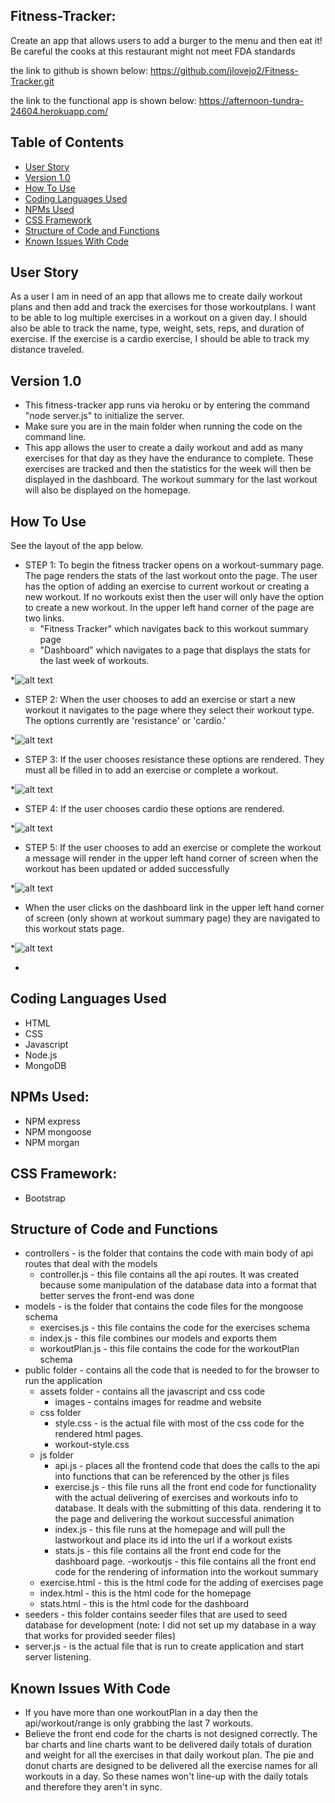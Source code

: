 ## Fitness-Tracker:
Create an app that allows users to add a burger to the menu and then eat it! Be careful the cooks at this restaurant might not meet FDA standards

the link to github is shown below:
https://github.com/jlovejo2/Fitness-Tracker.git

the link to the functional app is shown below:
https://afternoon-tundra-24604.herokuapp.com/

## Table of Contents
* [User Story](#user-story)
* [Version 1.0](#version-1.0)
* [How To Use](#how-to-use)
* [Coding Languages Used](#coding-languages-used)
* [NPMs Used](#npms-used)
* [CSS Framework](#css-framework)
* [Structure of Code and Functions](#structure-of-code-and-functions)
* [Known Issues With Code](#known-issues-with-code)

## User Story
As a user I am in need of an app that allows me to create daily workout plans and then add and track the exercises for those workoutplans. I want to be able to log multiple exercises in a workout on a given day. I should also be able to track the name, type, weight, sets, reps, and duration of exercise. If the exercise is a cardio exercise, I should be able to track my distance traveled. 

## Version 1.0
* This fitness-tracker app runs via heroku or by entering the command "node server.js" to initialize the server.
* Make sure you are in the main folder when running the code on the command line.
* This app allows the user to create a daily workout and add as many exercises for that day as they have the endurance to complete.  These exercises are tracked and then the statistics for the week will then be displayed in the dashboard.  The workout summary for the last workout will also be displayed on the homepage.

## How To Use
See the layout of the app below.


- STEP 1: To begin the fitness tracker opens on a workout-summary page.  The page renders the stats of the last workout onto the page.  The user has the option of adding an exercise to current workout or creating a new workout.  If no workouts exist then the user will only have the option to create a new workout.  In the upper left hand corner of the page are two links.  
    - "Fitness Tracker" which navigates back to this workout summary page
    - "Dashboard"  which navigates to a page that displays the stats for the last week of workouts.

*![alt text](/public/assets/images/homepage.png "Starting page of App") 

- STEP 2:  When the user chooses to add an exercise or start a new workout it navigates to the page where they select their workout type.  The options currently are 'resistance' or 'cardio.'
   
*![alt text](/public/assets/images/pick-workout-type.png "Picking workout-type") 

- STEP 3: If the user chooses resistance these options are rendered.  They must all be filled in to add an exercise or complete a workout.

*![alt text](/public/assets/images/select-resistance.png "Resistance workout options") 

- STEP 4:  If the user chooses cardio these options are rendered.

*![alt text](/public/assets/images/type=cardio.png "Cardio workout options") 

- STEP 5: If the user chooses to add an exercise or complete the workout a message will render in the upper left hand corner of screen when the workout has been updated or added successfully

*![alt text](/public/assets/images/workout-succesful.png "Workout successful message") 

- When the user clicks on the dashboard link in the upper left hand corner of screen (only shown at workout summary page) they are navigated to this workout stats page.

*![alt text](/public/assets/images/dashboard.png "Example display of dashboard page") 

-
## Coding Languages Used
* HTML
* CSS
* Javascript
* Node.js
* MongoDB

## NPMs Used:
* NPM express
* NPM mongoose
* NPM morgan

## CSS Framework:
* Bootstrap

## Structure of Code and Functions
* controllers - is the folder that contains the code with main body of api routes that deal with the models
    - controller.js - this file contains all the api routes.  It was created because some manipulation of the database data into a format that better serves the front-end was done
* models - is the folder that contains the code files for the mongoose schema
    - exercises.js - this file contains the code for the exercises schema
    - index.js - this file combines our models and exports them
    - workoutPlan.js - this file contains the code for the workoutPlan schema
* public folder - contains all the code that is needed to for the browser to run the application
    - assets folder - contains all the javascript and css code
         - images - contains images for readme and website
    - css folder
        - style.css - is the actual file with most of the css code for the rendered html pages.
        - workout-style.css
    - js folder
        - api.js - places all the frontend code that does the calls to the api into functions that can be referenced by the other js files
        - exercise.js - this file runs all the front end code for functionality with the actual delivering of exercises and workouts info to database.  It deals with the submitting of this data. rendering it to the page and delivering the workout successful animation
        - index.js - this file runs at the homepage and will pull the lastworkout and place its id into the url if a workout exists
        - stats.js - this file contains all the front end code for the dashboard page.
        -workoutjs - this file contains all the front end code for the rendering of information into the workout summary 
    - exercise.html - this is the html code for the adding of exercises page
    - index.html - this is the html code for the homepage
    - stats.html - this is the html code for the dashboard
* seeders - this folder contains seeder files that are used to seed database for development (note: I did not set up my database in a way that works for provided seeder files)
* server.js - is the actual file that is run to create application and start server listening.



## Known Issues With Code
*  If you have more than one workoutPlan in a day then the api/workout/range is only grabbing the last 7 workouts.
*  Believe the front end code for the charts is not designed correctly.  The bar charts and line charts want to be delivered daily totals of duration and weight for all the exercises in that daily workout plan.  The pie and donut charts are designed to be delivered all the exercise names for all workouts in a day.  So these names won't line-up with the daily totals and therefore they aren't in sync.
